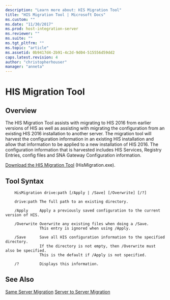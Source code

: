 ```yaml
---
description: "Learn more about: HIS Migration Tool"
title: "HIS Migration Tool | Microsoft Docs"
ms.custom: ""
ms.date: "11/30/2017"
ms.prod: host-integration-server
ms.reviewer: ""
ms.suite: ""
ms.tgt_pltfrm: ""
ms.topic: "article"
ms.assetid: 0b9417d4-2b91-4c2d-9d04-515556d59dd2
caps.latest.revision: 4
author: "christopherhouser"
manager: "anneta"
---
```

# HIS Migration Tool

## Overview
The HIS Migration Tool assists with migrating to HIS 2016 from earlier versions of HIS as well as assisting with migrating the configuration from an existing HIS 2016 installation to another server. The migration tool will harvest the configuration information in an existing HIS installation and allow that information to be applied to a new installation of HIS 2016. The configuration information that is harvested includes HIS Services, Registry Entries, config files and SNA Gateway Configuration information.

[Download the HIS Migration Tool](https://go.microsoft.com/fwlink/?linkid=829851) (HisMigration.exe).

## Tool Syntax

```
    HisMigration drive:path [/Apply | /Save] [/Overwrite] [/?]

    drive:path The full path to an existing directory.

    /Apply     Apply a previously saved configuration to the current version of HIS.

    /Overwrite Overwrite any existing files when doing a /Save.
               This entry is ignored when using /Apply.

    /Save      Save all HIS configuration information to the specified directory.
               If the directory is not empty, then /Overwrite must also be specified.
               This is the default if /Apply is not specified.

    /?         Displays this information.
```

## See Also
[Same Server Migration](../install-and-config-guides/same-server-migration.md)
[Server to Server Migration](../install-and-config-guides/server-to-server-migration.md)
